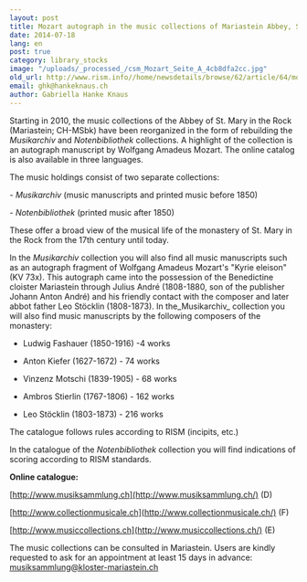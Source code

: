 ```yaml
---
layout: post
title: Mozart autograph in the music collections of Mariastein Abbey, Switzerland
date: 2014-07-18
lang: en
post: true
category: library_stocks
image: "/uploads/_processed_/csm_Mozart_Seite_A_4cb8dfa2cc.jpg"
old_url: http://www.rism.info//home/newsdetails/browse/62/article/64/mozart-autograph-in-the-music-collections-of-the-mariastein-abbey-switzerland.html
email: ghk@hankeknaus.ch
author: Gabriella Hanke Knaus
---
```



Starting in 2010, the music collections of the Abbey of St. Mary in the Rock (Mariastein; CH-MSbk) have been reorganized in the form of rebuilding the _Musikarchiv_ and _Notenbibliothek_ collections. A highlight of the collection is an autograph manuscript by Wolfgang Amadeus Mozart. The online catalog is also available in three languages.

The music holdings consist of two separate collections:

_- Musikarchiv_ (music manuscripts and printed music before 1850)

_- Notenbibliothek_ (printed music after 1850)





These offer a broad view of the musical life of the monastery of St. Mary in the Rock from the 17th century until today.

In the _Musikarchiv_ collection you will also find all music manuscripts such as an autograph fragment of Wolfgang Amadeus Mozart's "Kyrie eleison" (KV 73x). This autograph came into the possession of the Benedictine cloister Mariastein through Julius André (1808-1880, son of the publisher Johann Anton André) and his friendly contact with the composer and later abbot father Leo Stöcklin (1808-1873). In the_Musikarchiv_ collection you will also find music manuscripts by the following composers of the monastery:

- Ludwig Fashauer (1850-1916) -4 works

- Anton Kiefer (1627-1672) - 74 works

- Vinzenz Motschi (1839-1905) - 68 works

- Ambros Stierlin (1767-1806) - 162 works

- Leo Stöcklin (1803-1873) - 216 works

The catalogue follows rules according to RISM (incipits, etc.)

In the catalogue of the _Notenbibliothek_ collection you will find indications of scoring according to RISM standards.



**Online catalogue:**

[http://www.musiksammlung.ch](http://www.musiksammlung.ch/) (D)

[http://www.collectionmusicale.ch](http://www.collectionmusicale.ch/) (F)

[http://www.musiccollections.ch](http://www.musiccollections.ch/) (E)





The music collections can be consulted in Mariastein. Users are kindly requested to ask for an appointment at least 15 days in advance: [musiksammlung@kloster-mariastein.ch](mailto:musiksammlung@kloster-mariastein.ch "Opens window for sending email")